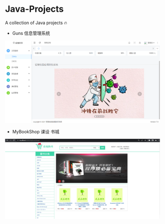 # Java-Projects
A collection of  Java projects   :fire:


- Guns  信息管理系统

![](https://github.com/aqlzh/Java-Projects/blob/main/img/img1.png)

- MyBookShop   课设 书城

![](https://github.com/aqlzh/Java-Projects/blob/main/img/img2.png)
